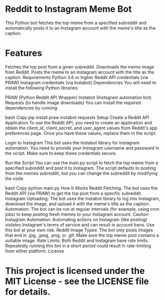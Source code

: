 # Reddit to Instagram Meme Bot
This Python bot fetches the top meme from a specified subreddit and automatically posts it to an Instagram account with the meme's title as the caption.

# Features
Fetches the top post from a given subreddit.
Downloads the meme image from Reddit.
Posts the meme to an Instagram account with the title as the caption.
Requirements
Python 3.6 or higher
Reddit API credentials (via PRAW)
Instagram credentials (via Instabot)
Dependencies
You will need to install the following Python libraries:

PRAW (Python Reddit API Wrapper)
Instabot (Instagram automation bot)
Requests (to handle image downloads)
You can install the required dependencies by running:

bash
Copy
pip install praw instabot requests
Setup
Create a Reddit API Application
To use the Reddit API, you need to create an application and obtain the client_id, client_secret, and user_agent values from Reddit's app preferences page. Once you have these values, replace them in the script.

Login to Instagram
This bot uses the Instabot library for Instagram automation. You need to provide your Instagram username and password in the script. Make sure to keep these credentials secure.

Run the Script
You can use the main.py script to fetch the top meme from a specified subreddit and post it to Instagram. The script defaults to posting from the memes subreddit, but you can change the subreddit by modifying the code.

bash
Copy
python main.py
How It Works
Reddit Fetching: The bot uses the Reddit API (via PRAW) to get the top post from a specific subreddit.
Instagram Uploading: The bot uses the Instabot library to log into Instagram, download the image, and upload it with the meme's title as the caption.
Automation: The bot can be run at regular intervals (for example, using cron jobs) to keep posting fresh memes to your Instagram account.
Caution
Instagram Automation: Automating actions on Instagram (like posting) violates Instagram's terms of service and can result in account bans. Use this bot at your own risk.
Reddit Image Types: The bot only posts images that end in .jpg, .jpeg, .png, or .gif. Make sure the top meme post contains a suitable image.
Rate Limits: Both Reddit and Instagram have rate limits. Repeatedly running this bot in a short period could result in rate-limiting from either platform.
License

# This project is licensed under the MIT License - see the LICENSE file for details.

